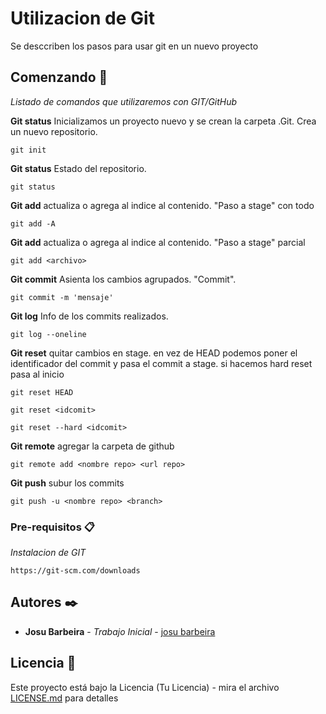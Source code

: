 # Utilizacion de Git

Se desccriben los pasos para usar git en un nuevo proyecto

## Comenzando 🚀

_Listado de comandos que utilizaremos con GIT/GitHub_

 **Git status** Inicializamos un proyecto nuevo y se crean la carpeta .Git. Crea un nuevo repositorio.
```
git init
```

 **Git status** Estado del repositorio.
```
git status
```

 **Git add** actualiza o agrega al indice al contenido. "Paso a stage" con todo
```
git add -A
```
 **Git add** actualiza o agrega al indice al contenido. "Paso a stage" parcial
```
git add <archivo>
```

 **Git commit** Asienta los cambios agrupados. "Commit". 
```
git commit -m 'mensaje'
```

 **Git log** Info de los commits realizados. 
```
git log --oneline
```
 **Git reset** quitar cambios en stage. en vez de HEAD podemos poner el identificador del commit y pasa el commit a stage. si hacemos hard reset pasa al inicio 
```
git reset HEAD
```

```
git reset <idcomit>
```

```
git reset --hard <idcomit>
```

 **Git remote** agregar la carpeta de github
```
git remote add <nombre repo> <url repo>
```

 **Git push** subur los commits
```
git push -u <nombre repo> <branch>
```
### Pre-requisitos 📋

_Instalacion de GIT_

```
https://git-scm.com/downloads
```

## Autores ✒️


* **Josu Barbeira** - *Trabajo Inicial* - [josu barbeira](https://github.com/jmbarbeira)


## Licencia 📄

Este proyecto está bajo la Licencia (Tu Licencia) - mira el archivo [LICENSE.md](LICENSE.md) para detalles

